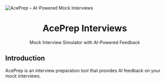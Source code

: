 <a>
  <img alt="AcePrep – AI-Powered Mock Interviews" src="https://demo.useliftoff.com/opengraph-image">
  <h1 align="center">AcePrep Interviews</h1>
</a>

<p align="center">
  Mock Interview Simulator with AI-Powered Feedback
</p>


## Introduction

AcePrep is an interview preparation tool that provides AI feedback on your mock interviews.
